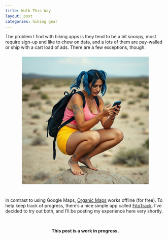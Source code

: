 ```yaml
---
title: Walk This Way
layout: post
categories: hiking gear
---
```


The problem I find with hiking apps is they tend to be a bit snoopy, most require sign-up and like to chew on data, and a lots of them are pay-walled or ship with a cart load of ads. There are a few exceptions, though.

<div>
  <center>
     <img style="padding-top: 7px; padding-bottom: 25px;" width="400px"  height="400px" src="https://raw.githubusercontent.com/martbetz/martbetz.github.io/refs/heads/main/_includes/custom/phone-hiker.jpg" alt="Hiker">
  </center>
</div>

<!-- A thirty-five-year-old barefoot woman with blue pig tails, metal ankle chains, tattoos on arms and legs, and a black backpack, wearing a pink top and yellow shorts, squatting on a small rock in a texas desert lookig at a phone. -->

In contrast to using Google Maps, <a href="https://organicmaps.app/ ">Organic Maps</a> works offline (for free). To help keep track of progress, there’s a nice simple app called <a href="https://codeberg.org/jannis/FitoTrack">FitoTrack</a>. I’ve decided to try out both, and I’ll be posting my experience here very shortly.

<br><center><b>This post is a work in progress.</b></center>




